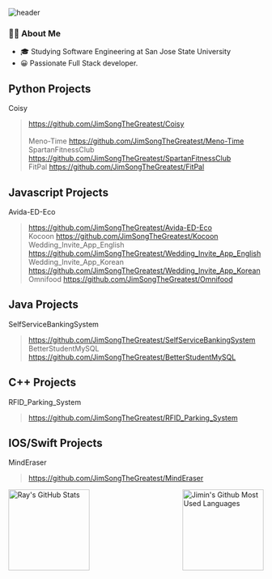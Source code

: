 <!--
**JimSongTheGreatest/JimSongTheGreatest** is a ✨ _special_ ✨ repository because its `README.md` (this file) appears on your GitHub profile.

Here are some ideas to get you started:

- 🔭 I’m currently working on ...
- 🌱 I’m currently learning ...
- 👯 I’m looking to collaborate on ...
- 🤔 I’m looking for help with ...
- 💬 Ask me about ...
- 📫 How to reach me: ...
- 😄 Pronouns: ...
- ⚡ Fun fact: ...
-->


![header](https://capsule-render.vercel.app/api?type=waving&color=auto&height=200&section=header&text=JimSongTheGreatest🌙&fontSize=60)



### 👨‍💻 About Me
  * 🎓 Studying Software Engineering at San Jose State University
  * 😀 Passionate Full Stack developer.
  <!-- * 🌱 I’m currently developing E-commerce App using Django, Nuxt, GraphQL, Docker, AWS
  * 👯 I’m looking to collaborate on E-Commerce projects -->

## Python Projects <br>
Coisy <br> 
> https://github.com/JimSongTheGreatest/Coisy <br>  
Meno-Time
> https://github.com/JimSongTheGreatest/Meno-Time <br>
SpartanFitnessClub
> https://github.com/JimSongTheGreatest/SpartanFitnessClub <br>
FitPal
> https://github.com/JimSongTheGreatest/FitPal <br>

## Javascript Projects <br>
Avida-ED-Eco
> https://github.com/JimSongTheGreatest/Avida-ED-Eco <br>
Kocoon
> https://github.com/JimSongTheGreatest/Kocoon <br>
Wedding_Invite_App_English 
> https://github.com/JimSongTheGreatest/Wedding_Invite_App_English <br>
Wedding_Invite_App_Korean
> https://github.com/JimSongTheGreatest/Wedding_Invite_App_Korean <br>
Omnifood
> https://github.com/JimSongTheGreatest/Omnifood <br>

## Java Projects <br>
SelfServiceBankingSystem
> https://github.com/JimSongTheGreatest/SelfServiceBankingSystem <br>
BetterStudentMySQL
> https://github.com/JimSongTheGreatest/BetterStudentMySQL <br>

## C++ Projects <br>
RFID_Parking_System
> https://github.com/JimSongTheGreatest/RFID_Parking_System <br>

## IOS/Swift Projects <br>
MindEraser
> https://github.com/JimSongTheGreatest/MindEraser <br>

<a href="https://github.com/JimSongTheGreatest">
<img height=160 align="left" src="https://github-readme-streak-stats.herokuapp.com/?user=JimSongTheGreatest" alt="Ray's GitHub Stats" title="GitHub Streak" />
<img height=160 align="right" src="https://github-readme-stats.vercel.app/api/top-langs/?username=JimSongTheGreatest&layout=compact" alt="Jimin's Github Most Used Languages">
</a>
 <br>
 <br />
